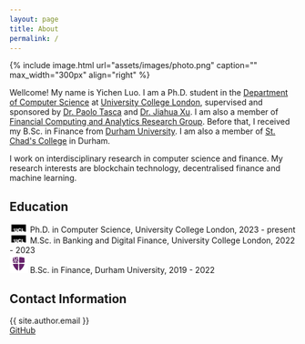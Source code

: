 ```yaml
---
layout: page
title: About
permalink: /
---
```


{% include image.html url="assets/images/photo.png" caption="" max_width="300px" align="right" %}

Wellcome! My name is Yichen Luo. I am a Ph.D. student in the [Department of Computer Science](https://www.ucl.ac.uk/computer-science/ucl-computer-science) at [University College London](https://www.ucl.ac.uk/), supervised and sponsored by [Dr. Paolo Tasca](https://www.paolotasca.com/) and [Dr. Jiahua Xu](https://jiahua-xu.com/). I am also a member of [Financial Computing and Analytics Research Group](https://www.ucl.ac.uk/computer-science/research/research-groups/financial-computing-and-analytics). Before that, I received my B.Sc. in Finance from [Durham University](https://www.dur.ac.uk/). I am also a member of [St. Chad's College](https://www.stchads.ac.uk/) in Durham.

I work on interdisciplinary research in computer science and finance. My research interests are blockchain technology, decentralised finance and machine learning.

<h2> Education </h2>
<img src="assets/images/ucl.png" alt="ucl-icon-1" height="16" width="32"> Ph.D. in Computer Science, University College London, 2023 - present <br />
<img src="assets/images/ucl.png" alt="ucl-icon-2" height="16" width="32"> M.Sc. in Banking and Digital Finance, University College London, 2022 - 2023 <br />
<img src="assets/images/durham.png" alt="durham-icon" height="32" width="32"> B.Sc. in Finance, Durham University, 2019 - 2022 <br />


<h2> Contact Information </h2>
<i class="fa-solid fa-envelope"></i>  {{ site.author.email }}<br />
<i class="fa-brands fa-square-github fa-lg"></i><a href="https://github.com/{{ site.author.github_username }}"> GitHub</a> <br />
